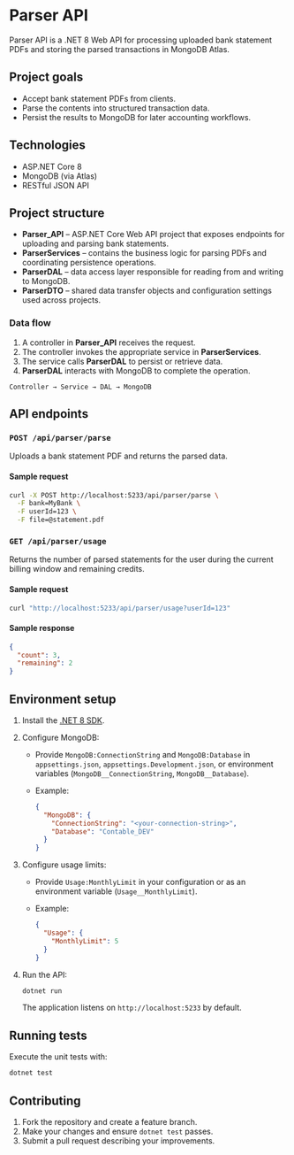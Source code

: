 # Parser API

Parser API is a .NET 8 Web API for processing uploaded bank statement PDFs and
storing the parsed transactions in MongoDB Atlas.

## Project goals

- Accept bank statement PDFs from clients.
- Parse the contents into structured transaction data.
- Persist the results to MongoDB for later accounting workflows.

## Technologies

- ASP.NET Core 8
- MongoDB (via Atlas)
- RESTful JSON API

## Project structure

- **Parser_API** – ASP.NET Core Web API project that exposes endpoints for uploading and parsing bank statements.
- **ParserServices** – contains the business logic for parsing PDFs and coordinating persistence operations.
- **ParserDAL** – data access layer responsible for reading from and writing to MongoDB.
- **ParserDTO** – shared data transfer objects and configuration settings used across projects.

### Data flow

1. A controller in **Parser_API** receives the request.
2. The controller invokes the appropriate service in **ParserServices**.
3. The service calls **ParserDAL** to persist or retrieve data.
4. **ParserDAL** interacts with MongoDB to complete the operation.

```
Controller → Service → DAL → MongoDB
```

## API endpoints

### `POST /api/parser/parse`

Uploads a bank statement PDF and returns the parsed data.

#### Sample request

```bash
curl -X POST http://localhost:5233/api/parser/parse \
  -F bank=MyBank \
  -F userId=123 \
  -F file=@statement.pdf
```

### `GET /api/parser/usage`

Returns the number of parsed statements for the user during the current billing window and remaining credits.

#### Sample request

```bash
curl "http://localhost:5233/api/parser/usage?userId=123"
```

#### Sample response

```json
{
  "count": 3,
  "remaining": 2
}
```

## Environment setup

1. Install the [.NET 8 SDK](https://dotnet.microsoft.com/en-us/download).
2. Configure MongoDB:
   - Provide `MongoDB:ConnectionString` and `MongoDB:Database` in
     `appsettings.json`, `appsettings.Development.json`, or environment
     variables (`MongoDB__ConnectionString`, `MongoDB__Database`).
   - Example:

     ```json
     {
       "MongoDB": {
         "ConnectionString": "<your-connection-string>",
         "Database": "Contable_DEV"
       }
     }
     ```
3. Configure usage limits:
   - Provide `Usage:MonthlyLimit` in your configuration or as an environment
     variable (`Usage__MonthlyLimit`).
   - Example:

     ```json
     {
       "Usage": {
         "MonthlyLimit": 5
       }
     }
     ```
4. Run the API:

   ```bash
   dotnet run
   ```

   The application listens on `http://localhost:5233` by default.

## Running tests

Execute the unit tests with:

```bash
dotnet test
```

## Contributing

1. Fork the repository and create a feature branch.
2. Make your changes and ensure `dotnet test` passes.
3. Submit a pull request describing your improvements.

